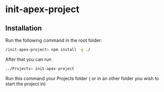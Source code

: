 # init-apex-project 

## Installation
Run the following command in the root folder: 

```bash
/init-apex-project> npm install -g ./
```
After that you can run 

```bash
../Projects> init-apex-project
```

Run this command your Projects folder ( or in an other folder you wish to start the project in)